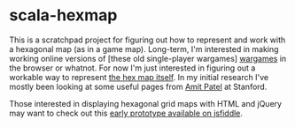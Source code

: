 scala-hexmap
============

This is a scratchpad project for figuring out how to represent and work with 
a hexagonal map (as in a game map).  Long-term, I'm interested in making 
working online versions of [these old single-player wargames] [wargames] 
in the browser or whatnot.  For now I'm just interested in figuring out a 
workable way to represent [the hex map itself][map].  In my initial research 
I've mostly been looking at some useful pages from [Amit Patel][amit] at 
Stanford.

Those interested in displaying hexagonal grid maps with HTML and jQuery may 
want to check out this [early prototype available on jsfiddle][jsfiddle].

[wargames]: http://dwarfstar.brainiac.com/ds_index.html
[map]: http://dwarfstar.brainiac.com/barbarianprince/barbarianprince_map1.jpg
[amit]: http://www-cs-students.stanford.edu/~amitp/game-programming/grids/
[jsfiddle]: http://jsfiddle.net/timgilbert/zgcHL/3/
